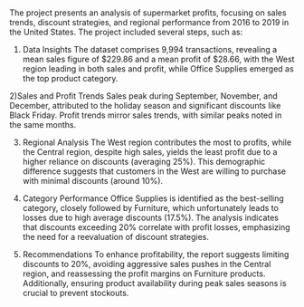 # 

The project presents an analysis of supermarket profits, focusing on sales trends, discount strategies, and regional performance from 2016 to 2019 in the United States. The project included several steps, such as:

1) Data Insights
The dataset comprises 9,994 transactions, revealing a mean sales figure of $229.86 and a mean profit of $28.66, with the West region leading in both sales and profit, while Office Supplies emerged as the top product category.

2)Sales and Profit Trends
Sales peak during September, November, and December, attributed to the holiday season and significant discounts like Black Friday. Profit trends mirror sales trends, with similar peaks noted in the same months.

3) Regional Analysis
The West region contributes the most to profits, while the Central region, despite high sales, yields the least profit due to a higher reliance on discounts (averaging 25%). This demographic difference suggests that customers in the West are willing to purchase with minimal discounts (around 10%).

4) Category Performance
Office Supplies is identified as the best-selling category, closely followed by Furniture, which unfortunately leads to losses due to high average discounts (17.5%). The analysis indicates that discounts exceeding 20% correlate with profit losses, emphasizing the need for a reevaluation of discount strategies.

5) Recommendations
To enhance profitability, the report suggests limiting discounts to 20%, avoiding aggressive sales pushes in the Central region, and reassessing the profit margins on Furniture products. Additionally, ensuring product availability during peak sales seasons is crucial to prevent stockouts.
